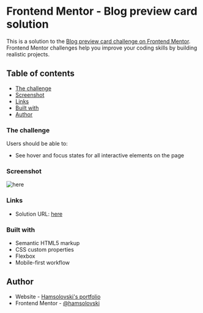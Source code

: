 # Frontend Mentor - Blog preview card solution

This is a solution to the [Blog preview card challenge on Frontend Mentor](https://www.frontendmentor.io/challenges/blog-preview-card-ckPaj01IcS). Frontend Mentor challenges help you improve your coding skills by building realistic projects. 

## Table of contents

  - [The challenge](#the-challenge)
  - [Screenshot](#screenshot)
  - [Links](#links)
  - [Built with](#built-with)
  - [Author](#author)


### The challenge

Users should be able to:

- See hover and focus states for all interactive elements on the page

### Screenshot

![here](./screenshot.jpg)

### Links

- Solution URL: [here](https://hamsolovski.github.io/web-design-practice/blog-preview-card-main/index.html)

### Built with

- Semantic HTML5 markup
- CSS custom properties
- Flexbox
- Mobile-first workflow

## Author

- Website - [Hamsolovski's portfolio](https://github.com/Hamsolovski)
- Frontend Mentor - [@hamsolovski](https://www.frontendmentor.io/profile/Hamsolovski)
